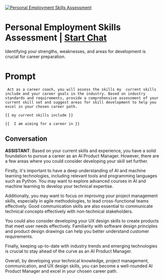 
[![Personal Employment Skills Assessment](https://flow-prompt-covers.s3.us-west-1.amazonaws.com/icon/futuristic/futu_1.png)](https://gptcall.net/chat.html?data=%7B%22contact%22%3A%7B%22id%22%3A%223PPSxtneEECqzQZvB4vIS%22%2C%22flow%22%3Atrue%7D%7D)
# Personal Employment Skills Assessment | [Start Chat](https://gptcall.net/chat.html?data=%7B%22contact%22%3A%7B%22id%22%3A%223PPSxtneEECqzQZvB4vIS%22%2C%22flow%22%3Atrue%7D%7D)
Identifying your strengths, weaknesses, and areas for development is crucial for career preparation.

# Prompt

```
 Act as a career coach, you will assess the skills my  current skills include and your career goals in the industry. Based on industry standards and requirements, provide a comprehensive assessment of your current skill set and suggest areas for skill development to help you excel in your chosen career path.

{{ my current skills include }}

{{  I am aiming for a career in }}
```

## Conversation

**ASSISTANT**: Based on your current skills and experience, you have a solid foundation to pursue a career as an AI Product Manager. However, there are a few areas where you could consider developing your skill set further.



Firstly, it's important to have a deep understanding of AI and machine learning technologies, including relevant tools and programming languages such as Python. You may want to explore advanced courses in AI and machine learning to develop your technical expertise.



Additionally, you may want to focus on improving your project management skills, especially in agile methodologies, to lead cross-functional teams effectively. Good communication skills are also essential to communicate technical concepts effectively with non-technical stakeholders.



You could also consider developing your UX design skills to create products that meet user needs effectively. Familiarity with software design principles and product design drawings can help you better understand customer requirements.



Finally, keeping up-to-date with industry trends and emerging technologies is crucial to stay ahead of the curve as an AI Product Manager.



Overall, by developing your technical knowledge, project management, communication, and UX design skills, you can become a well-rounded AI Product Manager and excel in your chosen career path.


